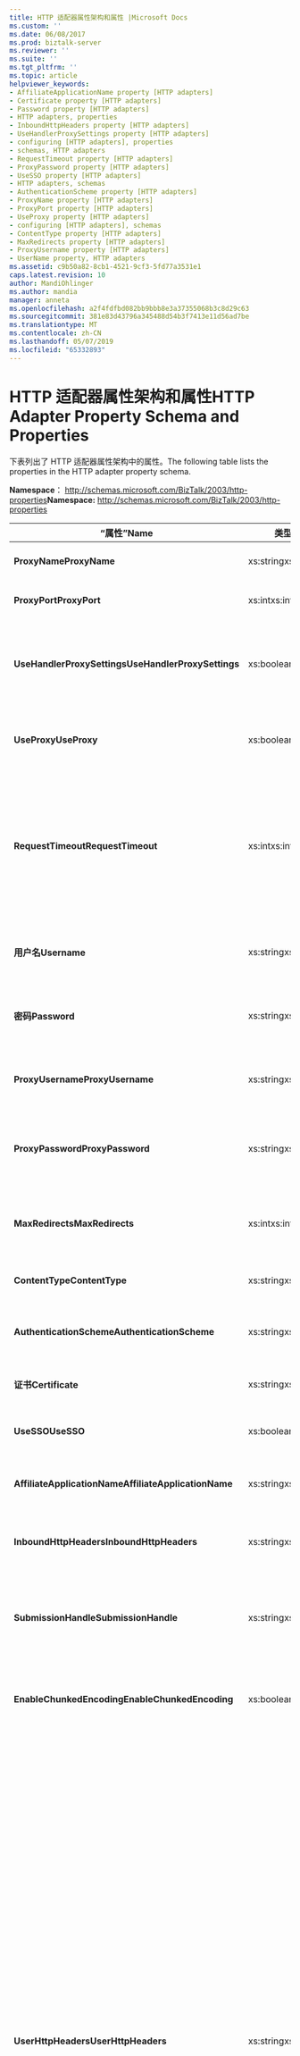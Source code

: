 ```yaml
---
title: HTTP 适配器属性架构和属性 |Microsoft Docs
ms.custom: ''
ms.date: 06/08/2017
ms.prod: biztalk-server
ms.reviewer: ''
ms.suite: ''
ms.tgt_pltfrm: ''
ms.topic: article
helpviewer_keywords:
- AffiliateApplicationName property [HTTP adapters]
- Certificate property [HTTP adapters]
- Password property [HTTP adapters]
- HTTP adapters, properties
- InboundHttpHeaders property [HTTP adapters]
- UseHandlerProxySettings property [HTTP adapters]
- configuring [HTTP adapters], properties
- schemas, HTTP adapters
- RequestTimeout property [HTTP adapters]
- ProxyPassword property [HTTP adapters]
- UseSSO property [HTTP adapters]
- HTTP adapters, schemas
- AuthenticationScheme property [HTTP adapters]
- ProxyName property [HTTP adapters]
- ProxyPort property [HTTP adapters]
- UseProxy property [HTTP adapters]
- configuring [HTTP adapters], schemas
- ContentType property [HTTP adapters]
- MaxRedirects property [HTTP adapters]
- ProxyUsername property [HTTP adapters]
- UserName property, HTTP adapters
ms.assetid: c9b50a82-8cb1-4521-9cf3-5fd77a3531e1
caps.latest.revision: 10
author: MandiOhlinger
ms.author: mandia
manager: anneta
ms.openlocfilehash: a2f4fdfbd082bb9bbb8e3a37355068b3c8d29c63
ms.sourcegitcommit: 381e83d43796a345488d54b3f7413e11d56ad7be
ms.translationtype: MT
ms.contentlocale: zh-CN
ms.lasthandoff: 05/07/2019
ms.locfileid: "65332893"
---
```

# <a name="http-adapter-property-schema-and-properties"></a><span data-ttu-id="30080-102">HTTP 适配器属性架构和属性</span><span class="sxs-lookup"><span data-stu-id="30080-102">HTTP Adapter Property Schema and Properties</span></span>
<span data-ttu-id="30080-103">下表列出了 HTTP 适配器属性架构中的属性。</span><span class="sxs-lookup"><span data-stu-id="30080-103">The following table lists the properties in the HTTP adapter property schema.</span></span>  
  
 <span data-ttu-id="30080-104">**Namespace**： http://schemas.microsoft.com/BizTalk/2003/http-properties</span><span class="sxs-lookup"><span data-stu-id="30080-104">**Namespace:** http://schemas.microsoft.com/BizTalk/2003/http-properties</span></span>  
  
|<span data-ttu-id="30080-105">“属性”</span><span class="sxs-lookup"><span data-stu-id="30080-105">Name</span></span>|<span data-ttu-id="30080-106">类型</span><span class="sxs-lookup"><span data-stu-id="30080-106">Type</span></span>|<span data-ttu-id="30080-107">Description</span><span class="sxs-lookup"><span data-stu-id="30080-107">Description</span></span>|  
|----------|----------|-----------------|  
|<span data-ttu-id="30080-108">**ProxyName**</span><span class="sxs-lookup"><span data-stu-id="30080-108">**ProxyName**</span></span>|<span data-ttu-id="30080-109">xs:string</span><span class="sxs-lookup"><span data-stu-id="30080-109">xs:string</span></span>|<span data-ttu-id="30080-110">指定代理服务器名称。</span><span class="sxs-lookup"><span data-stu-id="30080-110">Specifies the proxy server name.</span></span>|  
|<span data-ttu-id="30080-111">**ProxyPort**</span><span class="sxs-lookup"><span data-stu-id="30080-111">**ProxyPort**</span></span>|<span data-ttu-id="30080-112">xs:int</span><span class="sxs-lookup"><span data-stu-id="30080-112">xs:int</span></span>|<span data-ttu-id="30080-113">指定代理服务器端口。</span><span class="sxs-lookup"><span data-stu-id="30080-113">Specifies the proxy server port.</span></span>|  
|<span data-ttu-id="30080-114">**UseHandlerProxySettings**</span><span class="sxs-lookup"><span data-stu-id="30080-114">**UseHandlerProxySettings**</span></span>|<span data-ttu-id="30080-115">xs:boolean</span><span class="sxs-lookup"><span data-stu-id="30080-115">xs:boolean</span></span>|<span data-ttu-id="30080-116">指定 HTTP 发送端口是否使用处理程序的代理配置。</span><span class="sxs-lookup"><span data-stu-id="30080-116">Specifies whether the HTTP send port uses the proxy configuration for the handler.</span></span>|  
|<span data-ttu-id="30080-117">**UseProxy**</span><span class="sxs-lookup"><span data-stu-id="30080-117">**UseProxy**</span></span>|<span data-ttu-id="30080-118">xs:boolean</span><span class="sxs-lookup"><span data-stu-id="30080-118">xs:boolean</span></span>|<span data-ttu-id="30080-119">指定 HTTP 适配器是否使用代理服务器。</span><span class="sxs-lookup"><span data-stu-id="30080-119">Specifies whether HTTP adapter uses the proxy server.</span></span>|  
|<span data-ttu-id="30080-120">**RequestTimeout**</span><span class="sxs-lookup"><span data-stu-id="30080-120">**RequestTimeout**</span></span>|<span data-ttu-id="30080-121">xs:int</span><span class="sxs-lookup"><span data-stu-id="30080-121">xs:int</span></span>|<span data-ttu-id="30080-122">超时期限的等待来自服务器的响应。</span><span class="sxs-lookup"><span data-stu-id="30080-122">Time-out period of waiting for a response from the server.</span></span> <span data-ttu-id="30080-123">如果此属性设置为零 (0)，系统会计算请求消息的大小的超时值。</span><span class="sxs-lookup"><span data-stu-id="30080-123">If this property is set to zero (0), the system calculates the time-out on the request message size.</span></span>|  
|<span data-ttu-id="30080-124">**用户名**</span><span class="sxs-lookup"><span data-stu-id="30080-124">**Username**</span></span>|<span data-ttu-id="30080-125">xs:string</span><span class="sxs-lookup"><span data-stu-id="30080-125">xs:string</span></span>|<span data-ttu-id="30080-126">要用于服务器的身份验证的用户名称。</span><span class="sxs-lookup"><span data-stu-id="30080-126">The user name to use for authentication with the server.</span></span>|  
|<span data-ttu-id="30080-127">**密码**</span><span class="sxs-lookup"><span data-stu-id="30080-127">**Password**</span></span>|<span data-ttu-id="30080-128">xs:string</span><span class="sxs-lookup"><span data-stu-id="30080-128">xs:string</span></span>|<span data-ttu-id="30080-129">要使用的服务器的身份验证的用户密码。</span><span class="sxs-lookup"><span data-stu-id="30080-129">The user password to use for authentication with the server.</span></span>|  
|<span data-ttu-id="30080-130">**ProxyUsername**</span><span class="sxs-lookup"><span data-stu-id="30080-130">**ProxyUsername**</span></span>|<span data-ttu-id="30080-131">xs:string</span><span class="sxs-lookup"><span data-stu-id="30080-131">xs:string</span></span>|<span data-ttu-id="30080-132">指定与代理服务器进行身份验证的用户名。</span><span class="sxs-lookup"><span data-stu-id="30080-132">Specifies the user name for authentication with the proxy server.</span></span>|  
|<span data-ttu-id="30080-133">**ProxyPassword**</span><span class="sxs-lookup"><span data-stu-id="30080-133">**ProxyPassword**</span></span>|<span data-ttu-id="30080-134">xs:string</span><span class="sxs-lookup"><span data-stu-id="30080-134">xs:string</span></span>|<span data-ttu-id="30080-135">指定与代理服务器进行身份验证的用户密码。</span><span class="sxs-lookup"><span data-stu-id="30080-135">Specifies the user password for authentication with the proxy server.</span></span>|  
|<span data-ttu-id="30080-136">**MaxRedirects**</span><span class="sxs-lookup"><span data-stu-id="30080-136">**MaxRedirects**</span></span>|<span data-ttu-id="30080-137">xs:int</span><span class="sxs-lookup"><span data-stu-id="30080-137">xs:int</span></span>|<span data-ttu-id="30080-138">HTTP 适配器将重定向请求最大次数。</span><span class="sxs-lookup"><span data-stu-id="30080-138">The maximum number of times that the HTTP adapter will redirect the request.</span></span>|  
|<span data-ttu-id="30080-139">**ContentType**</span><span class="sxs-lookup"><span data-stu-id="30080-139">**ContentType**</span></span>|<span data-ttu-id="30080-140">xs:string</span><span class="sxs-lookup"><span data-stu-id="30080-140">xs:string</span></span>|<span data-ttu-id="30080-141">请求消息的内容类型。</span><span class="sxs-lookup"><span data-stu-id="30080-141">Content type of the request messages.</span></span>|  
|<span data-ttu-id="30080-142">**AuthenticationScheme**</span><span class="sxs-lookup"><span data-stu-id="30080-142">**AuthenticationScheme**</span></span>|<span data-ttu-id="30080-143">xs:string</span><span class="sxs-lookup"><span data-stu-id="30080-143">xs:string</span></span>|<span data-ttu-id="30080-144">要对目标服务器使用的身份验证类型。</span><span class="sxs-lookup"><span data-stu-id="30080-144">Type of authentication to use with the destination server.</span></span>|  
|<span data-ttu-id="30080-145">**证书**</span><span class="sxs-lookup"><span data-stu-id="30080-145">**Certificate**</span></span>|<span data-ttu-id="30080-146">xs:string</span><span class="sxs-lookup"><span data-stu-id="30080-146">xs:string</span></span>|<span data-ttu-id="30080-147">客户端 SSL 证书的指纹。</span><span class="sxs-lookup"><span data-stu-id="30080-147">Thumbprint of client SSL certificate.</span></span>|  
|<span data-ttu-id="30080-148">**UseSSO**</span><span class="sxs-lookup"><span data-stu-id="30080-148">**UseSSO**</span></span>|<span data-ttu-id="30080-149">xs:boolean</span><span class="sxs-lookup"><span data-stu-id="30080-149">xs:boolean</span></span>|<span data-ttu-id="30080-150">指定 HTTP 发送端口是否将使用 SSO。</span><span class="sxs-lookup"><span data-stu-id="30080-150">Specifies whether the HTTP send port will use SSO.</span></span>|  
|<span data-ttu-id="30080-151">**AffiliateApplicationName**</span><span class="sxs-lookup"><span data-stu-id="30080-151">**AffiliateApplicationName**</span></span>|<span data-ttu-id="30080-152">xs:string</span><span class="sxs-lookup"><span data-stu-id="30080-152">xs:string</span></span>|<span data-ttu-id="30080-153">要使用的 SSO 关联应用程序的名称。</span><span class="sxs-lookup"><span data-stu-id="30080-153">Name of affiliate application to use for SSO.</span></span>|  
|<span data-ttu-id="30080-154">**InboundHttpHeaders**</span><span class="sxs-lookup"><span data-stu-id="30080-154">**InboundHttpHeaders**</span></span>|<span data-ttu-id="30080-155">xs:string</span><span class="sxs-lookup"><span data-stu-id="30080-155">xs:string</span></span>|<span data-ttu-id="30080-156">包含从入站 HTTP 请求的 HTTP 标头。</span><span class="sxs-lookup"><span data-stu-id="30080-156">Contains the HTTP headers from the inbound HTTP request.</span></span>|  
|<span data-ttu-id="30080-157">**SubmissionHandle**</span><span class="sxs-lookup"><span data-stu-id="30080-157">**SubmissionHandle**</span></span>|<span data-ttu-id="30080-158">xs:string</span><span class="sxs-lookup"><span data-stu-id="30080-158">xs:string</span></span>|<span data-ttu-id="30080-159">包含请求消息的 BizTalk Server 相关标记 (GUID)。</span><span class="sxs-lookup"><span data-stu-id="30080-159">Contains the BizTalk Server correlation token (GUID) for the request message.</span></span>|  
|<span data-ttu-id="30080-160">**EnableChunkedEncoding**</span><span class="sxs-lookup"><span data-stu-id="30080-160">**EnableChunkedEncoding**</span></span>|<span data-ttu-id="30080-161">xs:boolean</span><span class="sxs-lookup"><span data-stu-id="30080-161">xs:boolean</span></span>|<span data-ttu-id="30080-162">指定 chunked 编码使用的 HTTP 适配器。</span><span class="sxs-lookup"><span data-stu-id="30080-162">Specifies whether or not chunked encoding is used by the HTTP adapter.</span></span>|  
|<span data-ttu-id="30080-163">**UserHttpHeaders**</span><span class="sxs-lookup"><span data-stu-id="30080-163">**UserHttpHeaders**</span></span>|<span data-ttu-id="30080-164">xs:string</span><span class="sxs-lookup"><span data-stu-id="30080-164">xs:string</span></span>|<span data-ttu-id="30080-165">包含 HTTP 请求或响应消息中包含的自定义标头</span><span class="sxs-lookup"><span data-stu-id="30080-165">Contains the customized headers contained in the HTTP request or response message</span></span><br /><br /> <span data-ttu-id="30080-166">值**UserHttpHeaders**属性必须具有以下格式：</span><span class="sxs-lookup"><span data-stu-id="30080-166">The value of the **UserHttpHeaders** property must have the following format:</span></span><br /><br /> `Header1: value\r\nHeader2: value\r\n`<br /><br /> <span data-ttu-id="30080-167">**请注意**放置冒号 （:）和标头和值之间的空格字符 （）。</span><span class="sxs-lookup"><span data-stu-id="30080-167">**Note** Put a colon (:) and a SPACE character ( ) between the header and the value.</span></span> <span data-ttu-id="30080-168">标头为空将导致要筛选出的项。空值是可行的。</span><span class="sxs-lookup"><span data-stu-id="30080-168">An empty header will cause the entry to be filtered out. An empty value is okay.</span></span><br /><br /> <span data-ttu-id="30080-169">可以通过使用修改下面的五个标准 HTTP 标头**UserHttpHeaders**属性：</span><span class="sxs-lookup"><span data-stu-id="30080-169">You can modify the following five standard HTTP headers by using the **UserHttpHeaders** property:</span></span><br /><br /> <span data-ttu-id="30080-170">-接受</span><span class="sxs-lookup"><span data-stu-id="30080-170">- Accept</span></span><br /><br /> <span data-ttu-id="30080-171">-引用网站</span><span class="sxs-lookup"><span data-stu-id="30080-171">- Referrer</span></span><br /><br /> <span data-ttu-id="30080-172">-预期</span><span class="sxs-lookup"><span data-stu-id="30080-172">- Expect</span></span><br /><br /> <span data-ttu-id="30080-173">-如果-修改-自</span><span class="sxs-lookup"><span data-stu-id="30080-173">- If-Modified-Since</span></span><br /><br /> <span data-ttu-id="30080-174">-用户代理</span><span class="sxs-lookup"><span data-stu-id="30080-174">- User-Agent</span></span>|  
  
## <a name="see-also"></a><span data-ttu-id="30080-175">请参阅</span><span class="sxs-lookup"><span data-stu-id="30080-175">See Also</span></span>  
 [<span data-ttu-id="30080-176">配置 HTTP 适配器</span><span class="sxs-lookup"><span data-stu-id="30080-176">Configuring the HTTP Adapter</span></span>](../core/configuring-the-http-adapter.md)